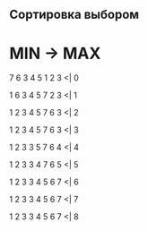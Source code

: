 ## Сортировка выбором
# MIN -> MAX

7 6 3 4 5 1 2 3 <| 0

1 6 3 4 5 7 2 3 <| 1

1 2 3 4 5 7 6 3 <| 2

1 2 3 4 5 7 6 3 <| 3

1 2 3 3 5 7 6 4 <| 4

1 2 3 3 4 7 6 5 <| 5

1 2 3 3 4 5 6 7 <| 6

1 2 3 3 4 5 6 7 <| 7

1 2 3 3 4 5 6 7 <| 8